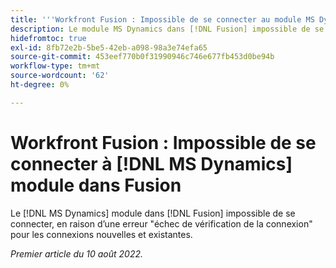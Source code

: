 ```yaml
---
title: '''Workfront Fusion : Impossible de se connecter au module MS Dynamics dans Fusion'
description: Le module MS Dynamics dans [!DNL Fusion] impossible de se connecter, la rencontre d’un échec de vérification de l’erreur de connexion pour les connexions nouvelles et existantes.
hidefromtoc: true
exl-id: 8fb72e2b-5be5-42eb-a098-98a3e74efa65
source-git-commit: 453eef770b0f31990946c746e677fb453d0be94b
workflow-type: tm+mt
source-wordcount: '62'
ht-degree: 0%

---
```


# Workfront Fusion : Impossible de se connecter à [!DNL MS Dynamics] module dans Fusion

Le [!DNL MS Dynamics] module dans [!DNL Fusion] impossible de se connecter, en raison d’une erreur &quot;échec de vérification de la connexion&quot; pour les connexions nouvelles et existantes.

_Premier article du 10 août 2022._
